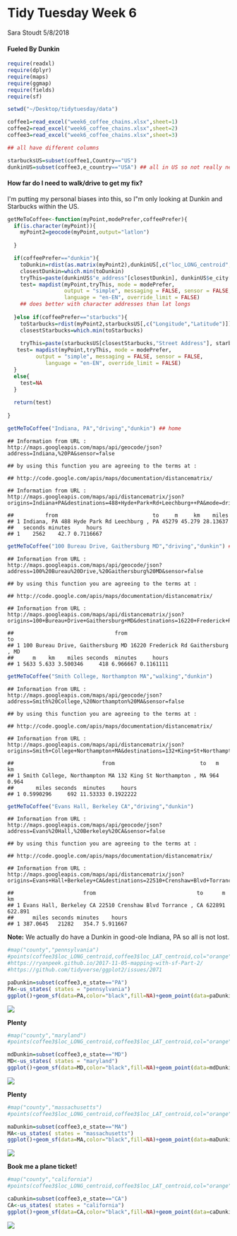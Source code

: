 Tidy Tuesday Week 6
================
Sara Stoudt
5/8/2018

#### Fueled By Dunkin

``` r
require(readxl)
require(dplyr)
require(maps)
require(ggmap)
require(fields)
require(sf)
```

``` r
setwd("~/Desktop/tidytuesday/data")

coffee1=read_excel("week6_coffee_chains.xlsx",sheet=1)
coffee2=read_excel("week6_coffee_chains.xlsx",sheet=2)
coffee3=read_excel("week6_coffee_chains.xlsx",sheet=3)

## all have different columns

starbucksUS=subset(coffee1,Country=="US")
dunkinUS=subset(coffee3,e_country=="USA") ## all in US so not really needed
```

#### How far do I need to walk/drive to get my fix?

I'm putting my personal biases into this, so I"m only looking at Dunkin and Starbucks within the US.

``` r
getMeToCoffee<-function(myPoint,modePrefer,coffeePrefer){
  if(is.character(myPoint)){
    myPoint2=geocode(myPoint,output="latlon")
    
  }

  if(coffeePrefer=="dunkin"){
    toDunkin=rdist(as.matrix(myPoint2),dunkinUS[,c("loc_LONG_centroid","loc_LAT_centroid")])
    closestDunkin=which.min(toDunkin)
    tryThis=paste(dunkinUS$"e_address"[closestDunkin], dunkinUS$e_city[closestDunkin],",",dunkinUS$e_state[closestDunkin],sep=" ")
    test= mapdist(myPoint,tryThis, mode = modePrefer,
                  output = "simple", messaging = FALSE, sensor = FALSE,
                  language = "en-EN", override_limit = FALSE)
    ## does better with character addresses than lat longs
    
  }else if(coffeePrefer=="starbucks"){
    toStarbucks=rdist(myPoint2,starbucksUS[,c("Longitude","Latitude")])
    closestStarbucks=which.min(toStarbucks)
   
    tryThis=paste(starbucksUS[closestStarbucks,"Street Address"], starbucksUS$City[closestStarbucks],",",starbucksUS[closestStarbucks,"State/Province"],sep=" ")
   test= mapdist(myPoint,tryThis, mode = modePrefer,
         output = "simple", messaging = FALSE, sensor = FALSE,
            language = "en-EN", override_limit = FALSE)
  }
  else{
    test=NA
  }
  
  return(test)
  
}
```

``` r
getMeToCoffee("Indiana, PA","driving","dunkin") ## home
```

    ## Information from URL : http://maps.googleapis.com/maps/api/geocode/json?address=Indiana,%20PA&sensor=false

    ## by using this function you are agreeing to the terms at :

    ## http://code.google.com/apis/maps/documentation/distancematrix/

    ## Information from URL : http://maps.googleapis.com/maps/api/distancematrix/json?origins=Indiana+PA&destinations=488+Hyde+Park+Rd+Leechburg++PA&mode=driving&sensor=false

    ##          from                              to     m     km    miles
    ## 1 Indiana, PA 488 Hyde Park Rd Leechburg , PA 45279 45.279 28.13637
    ##   seconds minutes     hours
    ## 1    2562    42.7 0.7116667

``` r
getMeToCoffee("100 Bureau Drive, Gaithersburg MD","driving","dunkin") ## NIST address
```

    ## Information from URL : http://maps.googleapis.com/maps/api/geocode/json?address=100%20Bureau%20Drive,%20Gaithersburg%20MD&sensor=false

    ## by using this function you are agreeing to the terms at :

    ## http://code.google.com/apis/maps/documentation/distancematrix/

    ## Information from URL : http://maps.googleapis.com/maps/api/distancematrix/json?origins=100+Bureau+Drive+Gaithersburg+MD&destinations=16220+Frederick+Rd+Gaithersburg++MD&mode=driving&sensor=false

    ##                                from                                   to
    ## 1 100 Bureau Drive, Gaithersburg MD 16220 Frederick Rd Gaithersburg , MD
    ##      m    km    miles seconds  minutes     hours
    ## 1 5633 5.633 3.500346     418 6.966667 0.1161111

``` r
getMeToCoffee("Smith College, Northampton MA","walking","dunkin") 
```

    ## Information from URL : http://maps.googleapis.com/maps/api/geocode/json?address=Smith%20College,%20Northampton%20MA&sensor=false

    ## by using this function you are agreeing to the terms at :

    ## http://code.google.com/apis/maps/documentation/distancematrix/

    ## Information from URL : http://maps.googleapis.com/maps/api/distancematrix/json?origins=Smith+College+Northampton+MA&destinations=132+King+St+Northampton++MA&mode=walking&sensor=false

    ##                            from                           to   m    km
    ## 1 Smith College, Northampton MA 132 King St Northampton , MA 964 0.964
    ##       miles seconds  minutes     hours
    ## 1 0.5990296     692 11.53333 0.1922222

``` r
getMeToCoffee("Evans Hall, Berkeley CA","driving","dunkin") 
```

    ## Information from URL : http://maps.googleapis.com/maps/api/geocode/json?address=Evans%20Hall,%20Berkeley%20CA&sensor=false

    ## by using this function you are agreeing to the terms at :

    ## http://code.google.com/apis/maps/documentation/distancematrix/

    ## Information from URL : http://maps.googleapis.com/maps/api/distancematrix/json?origins=Evans+Hall+Berkeley+CA&destinations=22510+Crenshaw+Blvd+Torrance++CA&mode=driving&sensor=false

    ##                      from                                to      m      km
    ## 1 Evans Hall, Berkeley CA 22510 Crenshaw Blvd Torrance , CA 622891 622.891
    ##      miles seconds minutes    hours
    ## 1 387.0645   21282   354.7 5.911667

**Note:** We actually do have a Dunkin in good-ole Indiana, PA so all is not lost.

``` r
#map("county","pennsylvania")
#points(coffee3$loc_LONG_centroid,coffee3$loc_LAT_centroid,col="orange")
#https://ryanpeek.github.io/2017-11-05-mapping-with-sf-Part-2/
#https://github.com/tidyverse/ggplot2/issues/2071

paDunkin=subset(coffee3,e_state=="PA")
PA<-us_states( states = "pennsylvania") 
ggplot()+geom_sf(data=PA,color="black",fill=NA)+geom_point(data=paDunkin,aes(x=loc_LONG_centroid,y=loc_LAT_centroid))+theme_void()+theme(panel.grid.major = element_line(colour = "white"))
```

![](fueledByDunkin_files/figure-markdown_github/unnamed-chunk-6-1.png)

**Plenty**

``` r
#map("county","maryland")
#points(coffee3$loc_LONG_centroid,coffee3$loc_LAT_centroid,col="orange")

mdDunkin=subset(coffee3,e_state=="MD")
MD<-us_states( states = "maryland") 
ggplot()+geom_sf(data=MD,color="black",fill=NA)+geom_point(data=mdDunkin,aes(x=loc_LONG_centroid,y=loc_LAT_centroid))+theme_void()+theme(panel.grid.major = element_line(colour = "white"))
```

![](fueledByDunkin_files/figure-markdown_github/unnamed-chunk-7-1.png)

**Plenty**

``` r
#map("county","massachusetts")
#points(coffee3$loc_LONG_centroid,coffee3$loc_LAT_centroid,col="orange")

maDunkin=subset(coffee3,e_state=="MA")
MA<-us_states( states = "massachusetts") 
ggplot()+geom_sf(data=MA,color="black",fill=NA)+geom_point(data=maDunkin,aes(x=loc_LONG_centroid,y=loc_LAT_centroid))+theme_void()+theme(panel.grid.major = element_line(colour = "white"))
```

![](fueledByDunkin_files/figure-markdown_github/unnamed-chunk-8-1.png)

**Book me a plane ticket!**

``` r
#map("county","california")
#points(coffee3$loc_LONG_centroid,coffee3$loc_LAT_centroid,col="orange")

caDunkin=subset(coffee3,e_state=="CA")
CA<-us_states( states = "california") 
ggplot()+geom_sf(data=CA,color="black",fill=NA)+geom_point(data=caDunkin,aes(x=loc_LONG_centroid,y=loc_LAT_centroid))+theme_void()+theme(panel.grid.major = element_line(colour = "white"))
```

![](fueledByDunkin_files/figure-markdown_github/unnamed-chunk-9-1.png)
